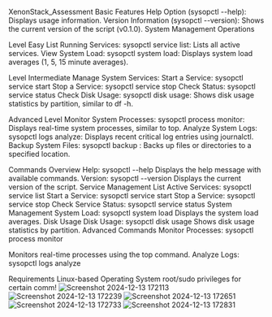 XenonStack_Assessment
Basic Features Help Option (sysopctl --help): Displays usage information. Version Information (sysopctl --version): Shows the current version of the script (v0.1.0). System Management Operations

Level Easy List Running Services: sysopctl service list: Lists all active services. View System Load: sysopctl system load: Displays system load averages (1, 5, 15 minute averages).

Level Intermediate Manage System Services: Start a Service: sysopctl service start Stop a Service: sysopctl service stop Check Status: sysopctl service status Check Disk Usage: sysopctl disk usage: Shows disk usage statistics by partition, similar to df -h.

Advanced Level Monitor System Processes: sysopctl process monitor: Displays real-time system processes, similar to top. Analyze System Logs: sysopctl logs analyze: Displays recent critical log entries using journalctl. Backup System Files: sysopctl backup : Backs up files or directories to a specified location.

Commands Overview Help: sysopctl --help Displays the help message with available commands. Version: sysopctl --version Displays the current version of the script. Service Management List Active Services: sysopctl service list Start a Service: sysopctl service start Stop a Service: sysopctl service stop Check Service Status: sysopctl service status System Management System Load: sysopctl system load Displays the system load averages. Disk Usage Disk Usage: sysopctl disk usage Shows disk usage statistics by partition. Advanced Commands Monitor Processes: sysopctl process monitor

Monitors real-time processes using the top command. Analyze Logs: sysopctl logs analyze

Requirements Linux-based Operating System root/sudo privileges for certain comm!
![Screenshot 2024-12-13 172113](https://github.com/user-attachments/assets/d45de218-7a1a-43af-ad00-dc55263658b8)
![Screenshot 2024-12-13 172239](https://github.com/user-attachments/assets/00de3008-8aec-4ace-a92f-39764ae4e50a)
![Screenshot 2024-12-13 172651](https://github.com/user-attachments/assets/4cc235cb-4188-4af7-862f-801dddded65d)
![Screenshot 2024-12-13 172733](https://github.com/user-attachments/assets/70162233-60b5-41c5-86fe-bf472828f6e2)
![Screenshot 2024-12-13 172831](https://github.com/user-attachments/assets/efb65dab-cf94-4925-8fdd-cbc47c0ec851)
